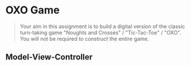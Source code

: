 # OXO Game
> Your aim in this assignment is to build a digital version of the classic turn-taking game "Noughts and Crosses" / "Tic-Tac-Toe" / "OXO". You will not be required to construct the entire game. 

## Model-View-Controller
